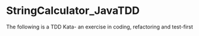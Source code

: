 # StringCalculator_JavaTDD
The following is a TDD Kata- an exercise in coding, refactoring and test-first
